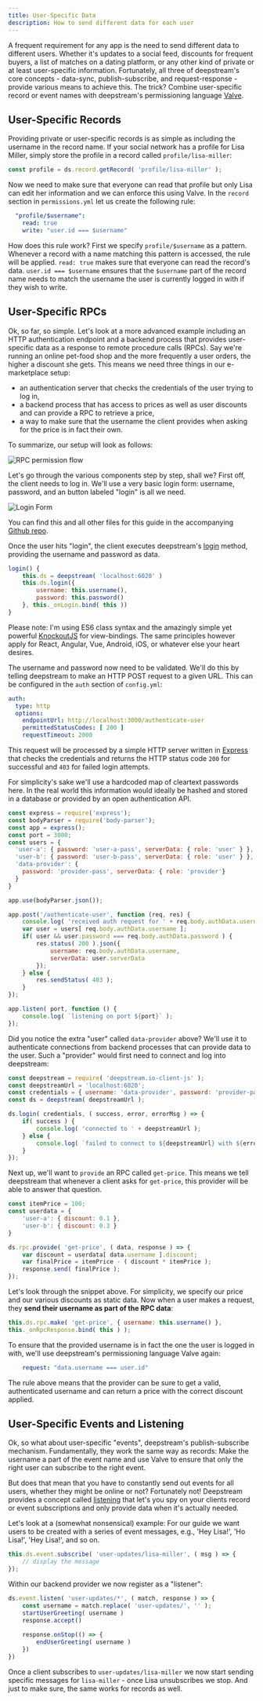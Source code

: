 ```yaml
---
title: User-Specific Data
description: How to send different data for each user
---
```


A frequent requirement for any app is the need to send different data to
different users. Whether it's updates to a social feed, discounts for frequent
buyers, a list of matches on a dating platform, or any other kind of private or at least user-specific information.
Fortunately, all three of deepstream's core concepts - data-sync,
publish-subscribe, and request-response - provide various means to achieve this. The trick? Combine user-specific record or event names with deepstream's permissioning language [Valve](/tutorials/core/permission/conf-simple/).

## User-Specific Records
Providing private or user-specific records is as simple as including the username in the record name. If your social network has a profile for Lisa Miller, simply store the profile in a record called `profile/lisa-miller`:

```javascript
const profile = ds.record.getRecord( 'profile/lisa-miller' );
```

Now we need to make sure that everyone can read that profile but only Lisa can
edit her information and we can enforce this using Valve. In the `record` section in `permissions.yml` let us create the following rule:

```yaml
  "profile/$username":
    read: true
    write: "user.id === $username"
```

How does this rule work? First we specify `profile/$username` as a pattern. Whenever a record with a name matching this pattern is accessed, the rule will be applied.
`read: true` makes sure that everyone can read the record's data. `user.id === $username` ensures that the `$username` part of the record name needs to match the username the user is currently logged in with if they wish to write.

## User-Specific RPCs
Ok, so far, so simple. Let's look at a more advanced example including an HTTP
authentication endpoint and a backend process that provides user-specific data
as a response to remote procedure calls (RPCs). Say we're running an online
pet-food shop and the more frequently a user orders, the higher a discount she
gets. This means we need three things in our e-marketplace setup:

- an authentication server that checks the credentials of the user trying to log in,
- a backend process that has access to prices as well as user discounts and can provide a RPC to retrieve a price,
- a way to make sure that the username the client provides when asking for the price is in fact their own.

To summarize, our setup will look as follows:

![RPC permission flow](rpc-diagram.png)

Let's go through the various components step by step, shall we? First off, the client needs to log in. We'll use a very basic login form: username, password, and an button labeled "login" is all we need.

![Login Form](login-form.png)

You can find this and all other files for this guide in the accompanying [Github repo](https://github.com/deepstreamIO/ds-demo-userspecific-data).

Once the user hits "login", the client executes deepstream's [login](/docs/client-js/client/#login-authparams-callback-) method, providing the username and password as data.

```javascript
login() {
    this.ds = deepstream( 'localhost:6020' )
    this.ds.login({
        username: this.username(),
        password: this.password()
    }, this._onLogin.bind( this ))
}
```

<div class="info">
Please note: I'm using ES6 class syntax and the amazingly simple yet powerful <a href="http://knockoutjs.com/">KnockoutJS</a> for view-bindings. The same principles however apply for React, Angular, Vue, Android, iOS, or whatever else your heart desires.
</div>

The username and password now need to be validated. We'll do this by telling deepstream to make an HTTP POST request to a given URL. This can be configured in the `auth` section of `config.yml`:

```yaml
auth:
  type: http
  options:
    endpointUrl: http://localhost:3000/authenticate-user
    permittedStatusCodes: [ 200 ]
    requestTimeout: 2000
```

This request will be processed by a simple HTTP server written in [Express](http://expressjs.com/) that checks the credentials and returns the HTTP status code `200` for successful and `403` for failed login attempts.

For simplicity's sake we'll use a hardcoded map of cleartext passwords here. In the real world this information would ideally be hashed and stored in a database or provided by an open authentication API.

```javascript
const express = require('express');
const bodyParser = require('body-parser');
const app = express();
const port = 3000;
const users = {
  'user-a': { password: 'user-a-pass', serverData: { role: 'user' } },
  'user-b': { password: 'user-b-pass', serverData: { role: 'user' } },
  'data-provider': {
    password: 'provider-pass', serverData: { role: 'provider'}
  }
}

app.use(bodyParser.json());

app.post('/authenticate-user', function (req, res) {
    console.log( 'received auth request for ' + req.body.authData.username );
    var user = users[ req.body.authData.username ];
    if( user && user.password === req.body.authData.password ) {
        res.status( 200 ).json({
            username: req.body.authData.username,
            serverData: user.serverData
        });
    } else {
        res.sendStatus( 403 );
    }
});

app.listen( port, function () {
    console.log( `listening on port ${port}` );
});
```

Did you notice the extra "user" called `data-provider` above? We'll use it to authenticate connections from backend processes that can provide data to the user. Such a "provider" would first need to connect and log into deepstream:

```javascript
const deepstream = require( 'deepstream.io-client-js' );
const deepstreamUrl = 'localhost:6020';
const credentials = { username: 'data-provider', password: 'provider-pass' };
const ds = deepstream( deepstreamUrl );

ds.login( credentials, ( success, error, errorMsg ) => {
    if( success ) {
        console.log( 'connected to ' + deepstreamUrl );
    } else {
        console.log( `failed to connect to ${deepstreamUrl} with ${errorMsg}` );
    }
});
```

Next up, we'll want to `provide` an RPC called `get-price`. This means we tell deepstream that whenever a client asks for `get-price`, this provider will be able to answer that question.

```javascript
const itemPrice = 100;
const userdata = {
    'user-a': { discount: 0.1 },
    'user-b': { discount: 0.3 }
}

ds.rpc.provide( 'get-price', ( data, response ) => {
    var discount = userdata[ data.username ].discount;
    var finalPrice = itemPrice - ( discount * itemPrice );
    response.send( finalPrice );
});
```

Let's look through the snippet above. For simplicity, we specify our price and our various discounts as static data. Now when a user makes a request, they **send their username as part of the RPC data**:

```javascript
this.ds.rpc.make( 'get-price', { username: this.username() },
this._onRpcResponse.bind( this ) );
```

To ensure that the provided username is in fact the one the user is logged in with, we'll use deepstream's permissioning language Valve again:

```yaml
    request: "data.username === user.id"
```

The rule above means that the provider can be sure to get a valid, authenticated username and can return a price with the correct discount applied.

## User-Specific Events and Listening
Ok, so what about user-specific "events", deepstream's publish-subscribe mechanism. Fundamentally, they work the same way as records: Make the username a part of the event name and use Valve to ensure that only the right user can subscribe to the right event.

But does that mean that you have to constantly send out events for all users, whether they might be online or not? Fortunately not! Deepstream provides a concept called [listening](/docs/client-js/pubsub-client-event/#client-event-listen-pattern-callback-) that let's you spy on your clients record or event subscriptions and only provide data when it's actually needed.

Let's look at a (somewhat nonsensical) example: For our guide we want users to be created with a series of event messages, e.g., 'Hey Lisa!', 'Ho Lisa!', 'Hey Lisa!', and so on.

```javascript
this.ds.event.subscribe( 'user-updates/lisa-miller', ( msg ) => {
    // display the message
});
```

Within our backend provider we now register as a "listener":

```javascript
ds.event.listen( 'user-updates/*', ( match, response ) => {
    const username = match.replace( 'user-updates/', '' );
    startUserGreeting( username )
    response.accept()
    
    response.onStop(() => {
        endUserGreeting( username )
    })
})
```

Once a client subscribes to `user-updates/lisa-miller` we now start sending specific messages for `lisa-miller` - once Lisa unsubscribes we stop. And just to make sure, the same works for records as well.
